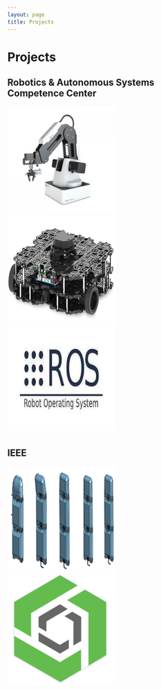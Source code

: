 ```yaml
---
layout: page
title: Projects
---
```

<html>
<head>
<style>
* {
  box-sizing: border-box;
}

.img-container {
  float: left;
  width: 33.33%;
  padding: 10px;
}

.clearfix::after {
  content: "";
  clear: both;
  display: table;
}
</style>
</head>
</html>

# Projects

## Robotics & Autonomous Systems Competence Center

<body>
<div class="clearfix">
  <div class="img-container">
    <a href="https://tiago369.github.io/example/2022-01-07-dobot/">
      <img src="../assets/img/blog/dobot/dobot.jpg" alt="dobot" width="250px" height="250px">
    </a>
  </div>
  <div class="img-container">
    <a href="https://">
      <img src="../assets/img/blog/turtlebot/turtle.png" alt="turtle" width="250px" height="250px">
    </a>
  </div>
  <div class="img-container">
    <a href="https://">
      <img src="../assets/img/blog/desfioslab/ros.jpeg" alt="desafios" width="250px" height="250px">
    </a>
  </div>
</div>
</body>



## IEEE

<body>
<div class="clearfix">
  <div class="img-container">
    <a href="https://ieeecimatec.github.io/project-mao_espelhada/">
      <img src="../assets/img/blog/mirrodhand/cad.png" alt="hand" width="250px" height="250px">
    </a>
  </div>
  <div class="img-container">
    <a href="https://ieeecimatec.github.io/rasweekend/">
      <img src="../assets/img/blog/rasweek/onshape.png" alt="onshape" width="250px" height="250px">
    </a>
</div>


